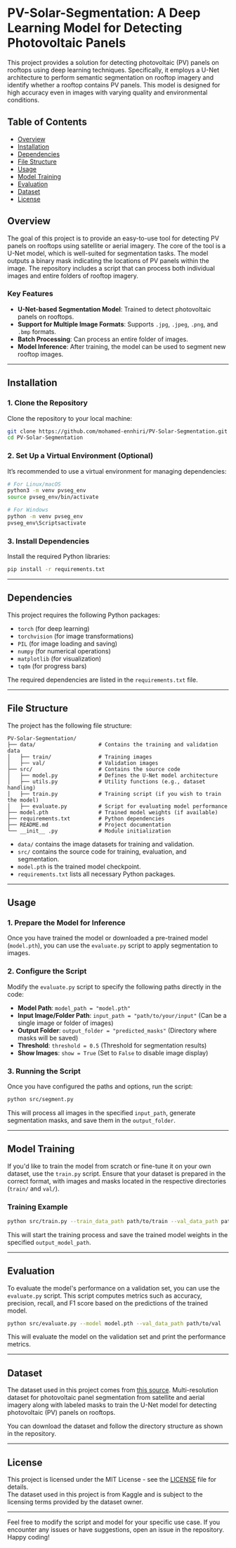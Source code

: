 
# PV-Solar-Segmentation: A Deep Learning Model for Detecting Photovoltaic Panels

This project provides a solution for detecting photovoltaic (PV) panels on rooftops using deep learning techniques. Specifically, it employs a U-Net architecture to perform semantic segmentation on rooftop imagery and identify whether a rooftop contains PV panels. This model is designed for high accuracy even in images with varying quality and environmental conditions.

## Table of Contents

- [Overview](#overview)
- [Installation](#installation)
- [Dependencies](#dependencies)
- [File Structure](#file-structure)
- [Usage](#usage)
- [Model Training](#model-training)
- [Evaluation](#evaluation)
- [Dataset](#dataset)
- [License](#license)

## Overview

The goal of this project is to provide an easy-to-use tool for detecting PV panels on rooftops using satellite or aerial imagery. The core of the tool is a U-Net model, which is well-suited for segmentation tasks. The model outputs a binary mask indicating the locations of PV panels within the image. The repository includes a script that can process both individual images and entire folders of rooftop imagery.

### Key Features

- **U-Net-based Segmentation Model**: Trained to detect photovoltaic panels on rooftops.
- **Support for Multiple Image Formats**: Supports `.jpg`, `.jpeg`, `.png`, and `.bmp` formats.
- **Batch Processing**: Can process an entire folder of images.
- **Model Inference**: After training, the model can be used to segment new rooftop images.

---

## Installation

### 1. Clone the Repository
Clone the repository to your local machine:

```bash
git clone https://github.com/mohamed-ennhiri/PV-Solar-Segmentation.git
cd PV-Solar-Segmentation
```

### 2. Set Up a Virtual Environment (Optional)
It’s recommended to use a virtual environment for managing dependencies:

```bash
# For Linux/macOS
python3 -m venv pvseg_env
source pvseg_env/bin/activate

# For Windows
python -m venv pvseg_env
pvseg_env\Scriptsactivate
```

### 3. Install Dependencies
Install the required Python libraries:

```bash
pip install -r requirements.txt
```

---

## Dependencies

This project requires the following Python packages:

- `torch` (for deep learning)
- `torchvision` (for image transformations)
- `PIL` (for image loading and saving)
- `numpy` (for numerical operations)
- `matplotlib` (for visualization)
- `tqdm` (for progress bars)

The required dependencies are listed in the `requirements.txt` file.

---

## File Structure

The project has the following file structure:

```
PV-Solar-Segmentation/
├── data/                    # Contains the training and validation data
│   ├── train/               # Training images
│   ├── val/                 # Validation images
├── src/                     # Contains the source code
│   ├── model.py             # Defines the U-Net model architecture
│   ├── utils.py             # Utility functions (e.g., dataset handling)
│   ├── train.py             # Training script (if you wish to train the model)
│   ├── evaluate.py          # Script for evaluating model performance
├── model.pth                # Trained model weights (if available)
├── requirements.txt         # Python dependencies
├── README.md                # Project documentation
└── __init__ .py             # Module initialization
```

- `data/` contains the image datasets for training and validation.
- `src/` contains the source code for training, evaluation, and segmentation.
- `model.pth` is the trained model checkpoint.
- `requirements.txt` lists all necessary Python packages.

---

## Usage

### 1. Prepare the Model for Inference

Once you have trained the model or downloaded a pre-trained model (`model.pth`), you can use the `evaluate.py` script to apply segmentation to images.

### 2. Configure the Script

Modify the `evaluate.py` script to specify the following paths directly in the code:

- **Model Path**: `model_path = "model.pth"`
- **Input Image/Folder Path**: `input_path = "path/to/your/input"` (Can be a single image or folder of images)
- **Output Folder**: `output_folder = "predicted_masks"` (Directory where masks will be saved)
- **Threshold**: `threshold = 0.5` (Threshold for segmentation results)
- **Show Images**: `show = True` (Set to `False` to disable image display)

### 3. Running the Script

Once you have configured the paths and options, run the script:

```bash
python src/segment.py
```

This will process all images in the specified `input_path`, generate segmentation masks, and save them in the `output_folder`.

---

## Model Training

If you'd like to train the model from scratch or fine-tune it on your own dataset, use the `train.py` script. Ensure that your dataset is prepared in the correct format, with images and masks located in the respective directories (`train/` and `val/`).

### Training Example

```bash
python src/train.py --train_data_path path/to/train --val_data_path path/to/val --output_model_path model.pth
```

This will start the training process and save the trained model weights in the specified `output_model_path`.

---

## Evaluation

To evaluate the model's performance on a validation set, you can use the `evaluate.py` script. This script computes metrics such as accuracy, precision, recall, and F1 score based on the predictions of the trained model.

```bash
python src/evaluate.py --model model.pth --val_data_path path/to/val
```

This will evaluate the model on the validation set and print the performance metrics.

---

## Dataset

The dataset used in this project comes from [this source](https://zenodo.org/records/5171712). Multi-resolution dataset for photovoltaic panel segmentation from satellite and aerial imagery along with labeled masks to train the U-Net model for detecting photovoltaic (PV) panels on rooftops.

You can download the dataset  and follow the directory structure as shown in the repository.

---

## License

This project is licensed under the MIT License - see the [LICENSE](LICENSE) file for details.  
The dataset used in this project is from Kaggle and is subject to the licensing terms provided by the dataset owner.

---

Feel free to modify the script and model for your specific use case. If you encounter any issues or have suggestions, open an issue in the repository. Happy coding!
